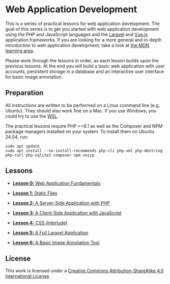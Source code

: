 # Web Application Development

This is a series of practical lessons for web application development. The goal of this series is to get you started with web application development using the PHP and JavaScript languages and the [Laravel](https://laravel.com/) and [Vue.js](https://vuejs.org/) application frameworks. If you are looking for a more general and in-depth introduction to web application development, take a look at [the MDN learning area](https://developer.mozilla.org/en-US/docs/Learn).

Please work through the lessons in order, as each lesson builds upon the previous lessons. At the end you will build a basic web application with user accounts, persistent storage in a database and an interactive user interface for basic image annotation.

## Preparation

All instructions are written to be performed on a Linux command line (e.g. Ubuntu). They should also work fine on a Mac. If you use Windows, you could try to use the [WSL](https://docs.microsoft.com/en-us/windows/wsl/install).

The practical lessons require PHP >=8.1 as well as the Composer and NPM package managers installed on your system. To install them on Ubuntu 24.04, run:

```
sudo apt update
sudo apt install --no-install-recommends php-cli php-xml php-mbstring php-curl php-sqlite3 composer npm unzip
```

## Lessons

- [**Lesson 0:** Web Application Fundamentals](lesson-0)

- [**Lesson 1:** Static Files](lesson-1)

- [**Lesson 2:** A Server-Side Application with PHP](lesson-2)

- [**Lesson 3:** A Client-Side Application with JavaScript](lesson-3)

- [**Lesson 4:** CSS (interlude)](lesson-4)

- [**Lesson 5:** A Full Laravel Application](lesson-5)

- [**Lesson 6:** A Basic Image Annotation Tool](lesson-6)

## License

This work is licensed under a <a rel="license" href="http://creativecommons.org/licenses/by-sa/4.0/">Creative Commons Attribution-ShareAlike 4.0 International License</a>.
